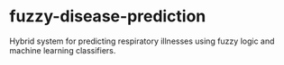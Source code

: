 # fuzzy-disease-prediction
Hybrid system for predicting respiratory illnesses using fuzzy logic and machine learning classifiers.
